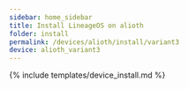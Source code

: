 ```yaml
---
sidebar: home_sidebar
title: Install LineageOS on alioth
folder: install
permalink: /devices/alioth/install/variant3
device: alioth_variant3
---
```

{% include templates/device_install.md %}

